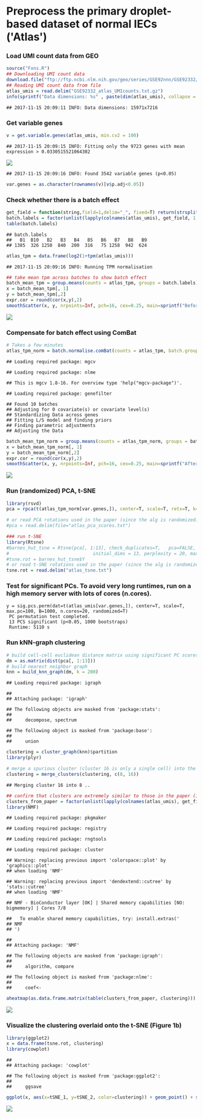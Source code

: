 Preprocess the primary droplet-based dataset of normal IECs ('Atlas')
================

### Load UMI count data from GEO

``` r
source("Fxns.R")
## Downloading UMI count data
download.file("ftp://ftp.ncbi.nlm.nih.gov/geo/series/GSE92nnn/GSE92332/suppl/GSE92332_atlas_UMIcounts.txt.gz", destfile="GSE92332_atlas_UMIcounts.txt.gz")
## Reading UMI count data from file
atlas_umis = read.delim("GSE92332_atlas_UMIcounts.txt.gz")
info(sprintf("Data dimensions: %s" , paste(dim(atlas_umis), collapse = "x")))
```

    ## 2017-11-15 20:09:11 INFO: Data dimensions: 15971x7216

### Get variable genes

``` r
v = get.variable.genes(atlas_umis, min.cv2 = 100)
```

    ## 2017-11-15 20:09:15 INFO: Fitting only the 9723 genes with mean expression > 0.0330515521064302

![](Analysis_figs/Analysis-get_variable_genes-1.png)

    ## 2017-11-15 20:09:16 INFO: Found 3542 variable genes (p<0.05)

``` r
var.genes = as.character(rownames(v)[v$p.adj<0.05])
```

### Check whether there is a batch effect

``` r
get_field = function(string,field=1,delim="_", fixed=T) return(strsplit(string,delim, fixed=fixed)[[1]][field])
batch.labels = factor(unlist(lapply(colnames(atlas_umis), get_field, 1,"_")))
table(batch.labels)
```

    ## batch.labels
    ##   B1  B10   B2   B3   B4   B5   B6   B7   B8   B9 
    ## 1385  326 1250  840  200  316   75 1258  942  624

``` r
atlas_tpm = data.frame(log2(1+tpm(atlas_umis)))
```

    ## 2017-11-15 20:09:16 INFO: Running TPM normalisation

``` r
## take mean tpm across batches to show batch effect
batch_mean_tpm = group.means(counts = atlas_tpm, groups = batch.labels)
x = batch_mean_tpm[, 1]
y = batch_mean_tpm[,2]
expr.cor = round(cor(x,y),2)
smoothScatter(x, y, nrpoints=Inf, pch=16, cex=0.25, main=sprintf("Before batch correction, correlation between \ntwo illustrative batches is %s", expr.cor), xlab="All genes Batch 2, mean log2(TPM+1)", ylab="All genes Batch  1, mean log2(TPM+1)")
```

![](Analysis_figs/Analysis-batch_effect-1.png)

### Compensate for batch effect using ComBat

``` r
# Takes a few minutes
atlas_tpm_norm = batch.normalise.comBat(counts = atlas_tpm, batch.groups = batch.labels)
```

    ## Loading required package: mgcv

    ## Loading required package: nlme

    ## This is mgcv 1.8-16. For overview type 'help("mgcv-package")'.

    ## Loading required package: genefilter

    ## Found 10 batches
    ## Adjusting for 0 covariate(s) or covariate level(s)
    ## Standardizing Data across genes
    ## Fitting L/S model and finding priors
    ## Finding parametric adjustments
    ## Adjusting the Data

``` r
batch_mean_tpm_norm = group.means(counts = atlas_tpm_norm, groups = batch.labels)
x = batch_mean_tpm_norm[, 1]
y = batch_mean_tpm_norm[,2]
expr.cor = round(cor(x,y),2)
smoothScatter(x, y, nrpoints=Inf, pch=16, cex=0.25, main=sprintf("After batch correction, correlation between \ntwo illustrative batches is %s", expr.cor), xlab="All genes Batch 2, mean log2(TPM+1)", ylab="All genes Batch  1, mean log2(TPM+1)")
```

![](Analysis_figs/Analysis-batch_correct-1.png)

### Run (randomized) PCA, t-SNE

``` r
library(rsvd)
pca = rpca(t(atlas_tpm_norm[var.genes,]), center=T, scale=T, retx=T, k=100)$x

# or read PCA rotations used in the paper (since the alg is randomized)
#pca = read.delim(file="atlas_pca_scores.txt")

### run t-SNE
library(Rtsne)
#barnes_hut_tsne = Rtsne(pca[, 1:13], check_duplicates=T,   pca=FALSE, #dont run PCA again
#                               initial_dims = 13, perplexity = 20, max_iter = 100000, verbose=T, whiten=F)
#tsne.rot = barnes_hut_tsne$Y
# or read t-SNE rotations used in the paper (since the alg is randomized)
tsne.rot = read.delim("atlas_tsne.txt")
```

### Test for significant PCs. To avoid very long runtimes, run on a high memory server with lots of cores (n.cores).

    y = sig.pcs.perm(dat=t(atlas_umis[var.genes,]), center=T, scale=T, max.pc=100, B=1000, n.cores=20, randomized=T)
     PC permutation test completed.
     13 PCS significant (p<0.05, 1000 bootstraps)
     Runtime: 5110 s

### Run kNN-graph clustering

``` r
# build cell-cell euclidean distance matrix using significant PC scores
dm = as.matrix(dist(pca[, 1:13]))
# build nearest neighbor graph
knn = build_knn_graph(dm, k = 200)
```

    ## Loading required package: igraph

    ## 
    ## Attaching package: 'igraph'

    ## The following objects are masked from 'package:stats':
    ## 
    ##     decompose, spectrum

    ## The following object is masked from 'package:base':
    ## 
    ##     union

``` r
clustering = cluster_graph(knn)$partition
library(plyr)

# merge a spurious cluster (cluster 16 is only a single cell) into the most similar cluster
clustering = merge_clusters(clustering, c(8, 16))
```

    ## Merging cluster 16 into 8 ..

``` r
## confirm that clusters are extremely similar to those in the paper (infomap is a random-walk based alg, so there are small differences)
clusters_from_paper = factor(unlist(lapply(colnames(atlas_umis), get_field, 3,"_")))
library(NMF)
```

    ## Loading required package: pkgmaker

    ## Loading required package: registry

    ## Loading required package: rngtools

    ## Loading required package: cluster

    ## Warning: replacing previous import 'colorspace::plot' by 'graphics::plot'
    ## when loading 'NMF'

    ## Warning: replacing previous import 'dendextend::cutree' by 'stats::cutree'
    ## when loading 'NMF'

    ## NMF - BioConductor layer [OK] | Shared memory capabilities [NO: bigmemory] | Cores 7/8

    ##   To enable shared memory capabilities, try: install.extras('
    ## NMF
    ## ')

    ## 
    ## Attaching package: 'NMF'

    ## The following objects are masked from 'package:igraph':
    ## 
    ##     algorithm, compare

    ## The following object is masked from 'package:nlme':
    ## 
    ##     coef<-

``` r
aheatmap(as.data.frame.matrix(table(clusters_from_paper, clustering)))
```

![](Analysis_figs/Analysis-graph_cluster-1.png)

### Visualize the clustering overlaid onto the t-SNE (Figure 1b)

``` r
library(ggplot2)
x = data.frame(tsne.rot, clustering)
library(cowplot)
```

    ## 
    ## Attaching package: 'cowplot'

    ## The following object is masked from 'package:ggplot2':
    ## 
    ##     ggsave

``` r
ggplot(x, aes(x=tSNE_1, y=tSNE_2, color=clustering)) + geom_point() + scale_color_manual(values=brewer16)
```

![](Analysis_figs/Analysis-draw_fig1b-1.png)
